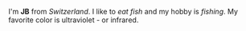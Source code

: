I'm **JB** from *Switzerland*. I like to *eat fish* and my hobby is *fishing*. My favorite color is ultraviolet - or infrared.
